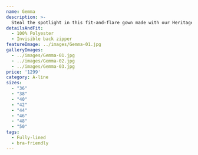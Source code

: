 ```yaml
---
name: Gemma
description: >-
  Steal the spotlight in this fit-and-flare gown made with our Heritage Lace, featuring a deep V-Neckline and beautiful, open illusion back with pearl buttons. Sweep Train.
detailsAndFit:
  - 100% Polyester
  - Invisible back zipper
featureImage: ../images/Gemma-01.jpg
galleryImages:
  - ../images/Gemma-01.jpg
  - ../images/Gemma-02.jpg
  - ../images/Gemma-03.jpg
price: '1299'
category: A-line
sizes:
  - "36"
  - "38"
  - "40"
  - "42"
  - "44"
  - "46"
  - "48"
  - "50"
tags:
  - Fully-lined
  - bra-friendly
---
```


